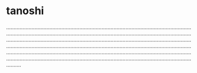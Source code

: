 # tanoshi
..................................................................................................................................................................................................................................................................................................................................................................................................................................................................................................................................................................................................................................................................................................................................................................................